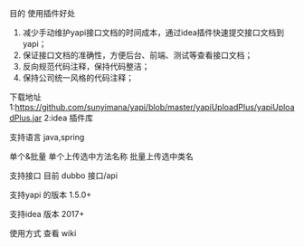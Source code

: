 目的
使用插件好处
1. 减少手动维护yapi接口文档的时间成本，通过idea插件快速提交接口文档到yapi；
2. 保证接口文档的准确性，方便后台、前端、测试等查看接口文档；
3. 反向规范代码注释，保持代码整洁；
4. 保持公司统一风格的代码注释；


下载地址
1:https://github.com/sunyimana/yapi/blob/master/yapiUploadPlus/yapiUploadPlus.jar
2:idea 插件库


支持语言
java,spring

单个&批量
单个上传选中方法名称
批量上传选中类名

支持接口
目前 dubbo 接口/api

支持yapi 的版本
1.5.0+

支持idea 版本
2017+

使用方式
查看 wiki
